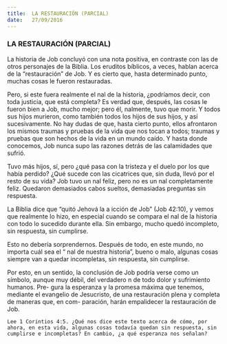 ```yaml
---
title:  LA RESTAURACIÓN (PARCIAL)
date:   27/09/2016
---
```


### LA RESTAURACIÓN (PARCIAL)

La historia de Job concluyó con una nota positiva, en contraste con las de otros personajes de la Biblia. Los eruditos bíblicos, a veces, hablan acerca de la “restauración” de Job. Y es cierto que, hasta determinado punto, muchas cosas le fueron restauradas.

Pero, si este fuera realmente el  nal de la historia, ¿podríamos decir, con toda justicia, que está completa? Es verdad que, después, las cosas le fueron bien a Job, mucho mejor; pero él,  nalmente, tuvo que morir. Y todos sus hijos murieron, como también todos los hijos de sus hijos, y así sucesivamente. No hay dudas de que, hasta cierto punto, ellos afrontaron los mismos traumas y pruebas de la vida que nos tocan a todos; traumas y pruebas que son hechos de la vida en un mundo caído. Y hasta donde conocemos, Job nunca supo las razones detrás de las calamidades que sufrió.

Tuvo más hijos, sí, pero ¿qué pasa con la tristeza y el duelo por los que había perdido? ¿Qué sucede con las cicatrices que, sin duda, llevó por el resto de su vida? Job tuvo un  nal feliz, pero no es un  nal completamente feliz. Quedaron demasiados cabos sueltos, demasiadas preguntas sin respuesta.

La Biblia dice que “quitó Jehová la a icción de Job” (Job 42:10), y vemos que realmente lo hizo, en especial cuando se compara el  nal de la historia con todo lo sucedido durante ella. Sin embargo, mucho quedó incompleto, sin respuesta, sin cumplirse.

Esto no debería sorprendernos. Después de todo, en este mundo, no importa cuál sea el “ nal de nuestra historia”, bueno o malo, algunas cosas siempre van a quedar incompletas, sin respuesta, sin cumplirse.

Por esto, en un sentido, la conclusión de Job podría verse como un símbolo, aunque muy débil, del verdadero  n de todo dolor y sufrimiento humanos. Pre-  gura la esperanza y la promesa máxima que tenemos, mediante el evangelio de Jesucristo, de una restauración plena y completa de maneras que, en com- paración, harán empalidecer la restauración de Job.

```Lee 1 Corintios 4:5. ¿Qué nos dice este texto acerca de cómo, por ahora, en esta vida, algunas cosas todavía quedan sin respuesta, sin cumplirse e incompletas? En cambio, ¿a qué esperanza nos señalan?```